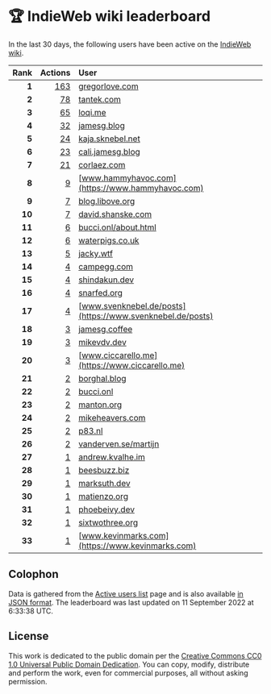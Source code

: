 # 🏆 IndieWeb wiki leaderboard

In the last 30 days, the following users have been active on the [IndieWeb wiki](https://indieweb.org).

| Rank | Actions | User |
|-----:|--------:|:-----|
| **1** | [163](https://indieweb.org/Special:Contributions/Gregorlove.com) | [gregorlove.com](https://gregorlove.com) |
| **2** | [78](https://indieweb.org/Special:Contributions/Tantek.com) | [tantek.com](https://tantek.com) |
| **3** | [65](https://indieweb.org/Special:Contributions/Loqi.me) | [loqi.me](https://loqi.me) |
| **4** | [32](https://indieweb.org/Special:Contributions/Jamesg.blog) | [jamesg.blog](https://jamesg.blog) |
| **5** | [24](https://indieweb.org/Special:Contributions/Kaja.sknebel.net) | [kaja.sknebel.net](https://kaja.sknebel.net) |
| **6** | [23](https://indieweb.org/Special:Contributions/Cali.jamesg.blog) | [cali.jamesg.blog](https://cali.jamesg.blog) |
| **7** | [21](https://indieweb.org/Special:Contributions/Corlaez.com) | [corlaez.com](https://corlaez.com) |
| **8** | [9](https://indieweb.org/Special:Contributions/Www.hammyhavoc.com) | [www.hammyhavoc.com](https://www.hammyhavoc.com) |
| **9** | [7](https://indieweb.org/Special:Contributions/Blog.libove.org) | [blog.libove.org](https://blog.libove.org) |
| **10** | [7](https://indieweb.org/Special:Contributions/David.shanske.com) | [david.shanske.com](https://david.shanske.com) |
| **11** | [6](https://indieweb.org/Special:Contributions/Bucci.onl_about.html) | [bucci.onl/about.html](https://bucci.onl/about.html) |
| **12** | [6](https://indieweb.org/Special:Contributions/Waterpigs.co.uk) | [waterpigs.co.uk](https://waterpigs.co.uk) |
| **13** | [5](https://indieweb.org/Special:Contributions/Jacky.wtf) | [jacky.wtf](https://jacky.wtf) |
| **14** | [4](https://indieweb.org/Special:Contributions/Campegg.com) | [campegg.com](https://campegg.com) |
| **15** | [4](https://indieweb.org/Special:Contributions/Shindakun.dev) | [shindakun.dev](https://shindakun.dev) |
| **16** | [4](https://indieweb.org/Special:Contributions/Snarfed.org) | [snarfed.org](https://snarfed.org) |
| **17** | [4](https://indieweb.org/Special:Contributions/Www.svenknebel.de_posts) | [www.svenknebel.de/posts](https://www.svenknebel.de/posts) |
| **18** | [3](https://indieweb.org/Special:Contributions/Jamesg.coffee) | [jamesg.coffee](https://jamesg.coffee) |
| **19** | [3](https://indieweb.org/Special:Contributions/Mikevdv.dev) | [mikevdv.dev](https://mikevdv.dev) |
| **20** | [3](https://indieweb.org/Special:Contributions/Www.ciccarello.me) | [www.ciccarello.me](https://www.ciccarello.me) |
| **21** | [2](https://indieweb.org/Special:Contributions/Borghal.blog) | [borghal.blog](https://borghal.blog) |
| **22** | [2](https://indieweb.org/Special:Contributions/Bucci.onl) | [bucci.onl](https://bucci.onl) |
| **23** | [2](https://indieweb.org/Special:Contributions/Manton.org) | [manton.org](https://manton.org) |
| **24** | [2](https://indieweb.org/Special:Contributions/Mikeheavers.com) | [mikeheavers.com](https://mikeheavers.com) |
| **25** | [2](https://indieweb.org/Special:Contributions/P83.nl) | [p83.nl](https://p83.nl) |
| **26** | [2](https://indieweb.org/Special:Contributions/Vanderven.se_martijn) | [vanderven.se/martijn](https://vanderven.se/martijn) |
| **27** | [1](https://indieweb.org/Special:Contributions/Andrew.kvalhe.im) | [andrew.kvalhe.im](https://andrew.kvalhe.im) |
| **28** | [1](https://indieweb.org/Special:Contributions/Beesbuzz.biz) | [beesbuzz.biz](https://beesbuzz.biz) |
| **29** | [1](https://indieweb.org/Special:Contributions/Marksuth.dev) | [marksuth.dev](https://marksuth.dev) |
| **30** | [1](https://indieweb.org/Special:Contributions/Matienzo.org) | [matienzo.org](https://matienzo.org) |
| **31** | [1](https://indieweb.org/Special:Contributions/Phoebeivy.dev) | [phoebeivy.dev](https://phoebeivy.dev) |
| **32** | [1](https://indieweb.org/Special:Contributions/Sixtwothree.org) | [sixtwothree.org](https://sixtwothree.org) |
| **33** | [1](https://indieweb.org/Special:Contributions/Www.kevinmarks.com) | [www.kevinmarks.com](https://www.kevinmarks.com) |


## Colophon

Data is gathered from the [Active users list](https://indieweb.org/Special:ActiveUsers) page and is also available [in JSON format](https://github.com/jgarber623/indieweb-wiki-leaderboard/blob/main/data/leaderboard.json). The leaderboard was last updated on 11 September 2022 at 6:33:38 UTC.

## License

This work is dedicated to the public domain per the [Creative Commons CC0 1.0 Universal Public Domain Dedication](https://creativecommons.org/publicdomain/zero/1.0/). You can copy, modify, distribute and perform the work, even for commercial purposes, all without asking permission.
